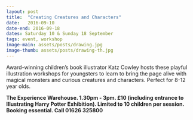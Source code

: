 ```yaml
---
layout: post
title:  "Creating Creatures and Characters"
date:   2016-09-10
date-end: 2016-09-18
dates: Saturday 10 & Sunday 18 September
tags: event, workshop
image-main: assets/posts/drawing.jpg
image-thumb: assets/posts/drawing-th.jpg
---
```


Award-winning children’s book illustrator Katz Cowley hosts these playful illustration workshops for youngsters to learn to bring the page alive with magical monsters and curious creatures and characters. Perfect for 8-12 year olds.

**The Experience Warehouse. 1.30pm - 3pm. £10 (including entrance to Illustrating Harry Potter Exhibition). Limited to 10 children per session. Booking essential. Call 01626 325800**
